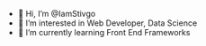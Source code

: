 - 👋 Hi, I’m @IamStivgo
- 👀 I’m interested in Web Developer, Data Science
- 🌱 I’m currently learning Front End Frameworks

